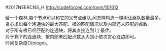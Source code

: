 #2017NEERCNS_H
http://codeforces.com/gym/101612

给一个森林,每个节点可以和它的父节点组队,问怎样构造一棵树让组队数量最多。  
贪心求出每个连通块的最大匹配、根的匹配情况以及内部还未匹配的点数。  
对于所有根已经匹配的连通块，将其直接连到1上最优。  
对于剩下的连通块，按内部未匹配点数从大到小依次贪心连边即可。  
时间复杂度O(nlog⁡n)。  